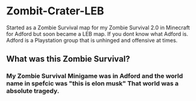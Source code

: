 # Zombit-Crater-LEB

Started as a Zombie Survival map for my Zombie Survival 2.0 in Minecraft for Adford but soon became a LEB map.
If you dont know what Adford is. Adford is a Playstation group that is unhinged and offensive at times.

## What was this Zombie Survival?
### My Zombie Survival Minigame was in Adford and the world name in spefcic was "this is elon musk" That world was a absolute tragedy.
